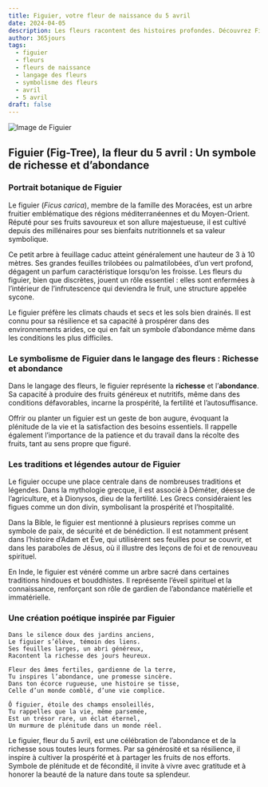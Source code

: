 ```yaml
---
title: Figuier, votre fleur de naissance du 5 avril
date: 2024-04-05
description: Les fleurs racontent des histoires profondes. Découvrez Figuier, votre fleur de naissance du 5 avril, ses symboles et récits fascinants. Plongez dans sa signification et son langage unique dans l'art floral.
author: 365jours
tags:
  - figuier
  - fleurs
  - fleurs de naissance
  - langage des fleurs
  - symbolisme des fleurs
  - avril
  - 5 avril
draft: false
---
```


![Image de Figuier](https://cdn.pixabay.com/photo/2016/09/10/08/09/fig-tree-1658686_640.jpg#center)


## Figuier (Fig-Tree), la fleur du 5 avril : Un symbole de richesse et d’abondance

### Portrait botanique de Figuier

Le figuier (_Ficus carica_), membre de la famille des Moracées, est un arbre fruitier emblématique des régions méditerranéennes et du Moyen-Orient. Réputé pour ses fruits savoureux et son allure majestueuse, il est cultivé depuis des millénaires pour ses bienfaits nutritionnels et sa valeur symbolique.

Ce petit arbre à feuillage caduc atteint généralement une hauteur de 3 à 10 mètres. Ses grandes feuilles trilobées ou palmatilobées, d’un vert profond, dégagent un parfum caractéristique lorsqu’on les froisse. Les fleurs du figuier, bien que discrètes, jouent un rôle essentiel : elles sont enfermées à l’intérieur de l’infrutescence qui deviendra le fruit, une structure appelée sycone.

Le figuier préfère les climats chauds et secs et les sols bien drainés. Il est connu pour sa résilience et sa capacité à prospérer dans des environnements arides, ce qui en fait un symbole d’abondance même dans les conditions les plus difficiles.

### Le symbolisme de Figuier dans le langage des fleurs : Richesse et abondance

Dans le langage des fleurs, le figuier représente la **richesse** et l’**abondance**. Sa capacité à produire des fruits généreux et nutritifs, même dans des conditions défavorables, incarne la prospérité, la fertilité et l’autosuffisance.

Offrir ou planter un figuier est un geste de bon augure, évoquant la plénitude de la vie et la satisfaction des besoins essentiels. Il rappelle également l’importance de la patience et du travail dans la récolte des fruits, tant au sens propre que figuré.

### Les traditions et légendes autour de Figuier

Le figuier occupe une place centrale dans de nombreuses traditions et légendes. Dans la mythologie grecque, il est associé à Déméter, déesse de l’agriculture, et à Dionysos, dieu de la fertilité. Les Grecs considéraient les figues comme un don divin, symbolisant la prospérité et l’hospitalité.

Dans la Bible, le figuier est mentionné à plusieurs reprises comme un symbole de paix, de sécurité et de bénédiction. Il est notamment présent dans l’histoire d’Adam et Ève, qui utilisèrent ses feuilles pour se couvrir, et dans les paraboles de Jésus, où il illustre des leçons de foi et de renouveau spirituel.

En Inde, le figuier est vénéré comme un arbre sacré dans certaines traditions hindoues et bouddhistes. Il représente l’éveil spirituel et la connaissance, renforçant son rôle de gardien de l’abondance matérielle et immatérielle.

### Une création poétique inspirée par Figuier

```
Dans le silence doux des jardins anciens,  
Le figuier s’élève, témoin des liens.  
Ses feuilles larges, un abri généreux,  
Racontent la richesse des jours heureux.  

Fleur des âmes fertiles, gardienne de la terre,  
Tu inspires l’abondance, une promesse sincère.  
Dans ton écorce rugueuse, une histoire se tisse,  
Celle d’un monde comblé, d’une vie complice.  

Ô figuier, étoile des champs ensoleillés,  
Tu rappelles que la vie, même parsemée,  
Est un trésor rare, un éclat éternel,  
Un murmure de plénitude dans un monde réel.  
```

Le figuier, fleur du 5 avril, est une célébration de l’abondance et de la richesse sous toutes leurs formes. Par sa générosité et sa résilience, il inspire à cultiver la prospérité et à partager les fruits de nos efforts. Symbole de plénitude et de fécondité, il invite à vivre avec gratitude et à honorer la beauté de la nature dans toute sa splendeur.

